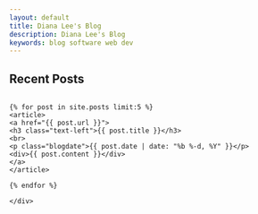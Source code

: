 ```yaml
---
layout: default
title: Diana Lee's Blog
description: Diana Lee's Blog
keywords: blog software web dev 
---
```


<h2>Recent Posts</h2>

<div class="row">
	<div class="small-12 columns">
		
	{% for post in site.posts limit:5 %}
	<article>
    <a href="{{ post.url }}">
    <h3 class="text-left">{{ post.title }}</h3>
    <br>
    <p class="blogdate">{{ post.date | date: "%b %-d, %Y" }}</p>
    <div>{{ post.content }}</div>
    </a>
	</article>

	{% endfor %}

	</div>
</div>
